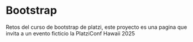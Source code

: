 # Bootstrap
Retos del curso de bootstrap de platzi, este proyecto es una pagina que invita a un evento ficticio la PlatziConf Hawaii 2025
